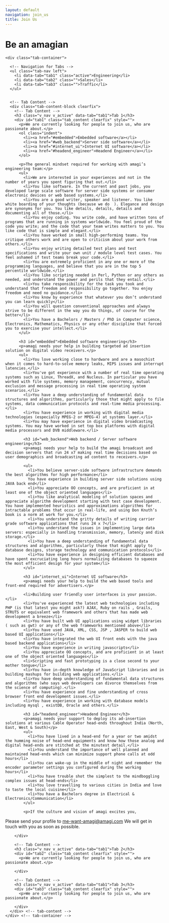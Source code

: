 ```yaml
---
layout: default
navigation: join_us
title: Join Us
---
```


<div class="main-content"> 
  <div class="clearfix">
    <h1>Be an amagian</h1>

    <div class="tab-container">

      <!-- Navigation for Tabs -->
      <ul class="tab-nav left">
        <li data-tab="tab1" class="active">Engineering</li>
        <li data-tab="tab2" class="">Sales</li>
        <li data-tab="tab3" class="">Traffic</li>
      </ul>


      <!-- Tab Content -->
      <div class="tab-content-block clearfix">
        <!-- Tab Content -->
        <h3 class="v_nav v_active" data-tab="tab1">Tab 1</h3>
        <div id="tab1" class="tab_content clearfix" style="">
          <p>We are currently looking for people to join us, who are passionate about.</p>
          <ol class="indent">
            <li><a href="#embedded">Embedded software</a></li>
            <li><a href="#web_backend">Server side software</a></li>
            <li><a href="#internet_ui">Internet UI software</a></li>
            <li><a href="#headend_engineer">Headend Engineer</a></li>
          </ol>

          <p>The general mindset required for working with amagi’s engineering team:</p>
          <ul>
            <li>We are interested in your experiences and not in the number of years you spent figuring that out.</li>
            <li>You like software. In the current and past jobs, you developed large scale software for server side systems or consumer electronic devices or web based systems.</li>
            <li>You are a good writer, speaker and listener. You like white boarding of your thoughts (because we do  ). Elegance and design are synonyms for you. You like details, details, details and documenting all of those.</li>
            <li>You enjoy coding. You write code, and have written tons of programs that are running in systems worldwide. You feel proud of the code you write; and the code that your team writes matters to you. You like code that is simple and elegant.</li>
            <li>You have worked in small high-performing teams. You critique others work and are open to criticism about your work from others.</li>
            <li>You enjoy writing detailed test plans and test specifications and write your own unit / module level test cases. You feel ashamed if test teams break your code.</li>
            <li>You are extremely proficient in any one or more of the programming languages, and believe that you are in the top 5 percentile worldwide.</li>
            <li>You like scripting needed in Perl, Python or any others as needed, and understand the power and perils that they entail.</li>
            <li>You take responsibility for the task you took and understand that freedom and responsibility go together. You enjoy freedom and need no guidance.</li>
            <li>You know by experience that whatever you don’t understand you can learn quickly</li>
            <li>You will question conventional approaches and always strive to be different in the way you do things, of course for the better</li>
            <li>You have a Bachelors / Masters / PhD in Computer science, Electronics, Mathematics, Physics or any other discipline that forced you to exercise your intellect.</li>
          </ul>

          <h3 id="embedded">Embedded software engineering</h3>
          <p>amagi needs your help in building targeted ad insertion solution on digital video receivers.</p>
          <ul>
            <li>You love working close to hardware and are a masochist when it comes to hard-to-solve memory leaks, MIPS issues and interrupt latencies.</li>
            <li>You've got experience with a number of real time operating systems such as Linux, ThreadX, and Nucleus. In particular you have worked with file systems, memory management, concurrency, mutual exclusion and message processing in real time operating system scenarios.</li>
            <li>You have a deep understanding of fundamental data structures and algorithms, particularly those that might apply to file systems, data communication protocols and real-time media processing.</li>
            <li>You have experience in working with digital media technologies (especially MPEG-2 or MPEG-4) at systems layer.</li>
            <li>You may have experience in digital video broadcasting systems. You may have worked in set top box platforms with digital media processors and DVB middleware.</li>

            <h3 id="web_backend">Web backend / Server software engineering</h3>
            <p>amagi needs your help to build the amagi broadcast and decision servers that run 24 x7 making real time decisions based on user demographics and broadcasting ad content to receivers.</p>

            <ul>
              <li>You believe server-side software infrastructure demands the best algorithms for high performance</li>
              You have experience in building server side solutions using JAVA back end</li>
              <li>You appreciate OO concepts, and are proficient in at least one of the object oriented languages</li>
              <li>You like analytical modeling of solution spaces and appreciate algorithm development starting with test case development. You have implemented heuristics and approximations algorithms for intractable problems that occur in real-life, and using Don Knuth’s book is a norm at work for you.</li>
              <li>You understand the gritty details of writing carrier grade software applications that runs 24 x 7</li>
              <li>You understand the issues in implementing large data servers: especially in handling transmission, memory, latency and disk storage.</li>
              <li>You have a deep understanding of fundamental data structures and algorithms, particularly those that might apply to database designs, storage technology and communication protocols</li>
              <li>You have experience in designing efficient databases and have spent excruciating long hours normalizing databases to squeeze the most efficient design for your system</li>
            </ul>

            <h3 id="internet_ui">Internet UI software</h3>
            <p>amagi needs your help to build the web based tools and front-end required for advertisers.</p>

            <li>Building user friendly user interfaces is your passion.</li>
            <li>You've experienced the latest web technologies including PHP (is that latest you might ask?) AJAX, Ruby on rails , Grails, STRUTS or equivalent web framework and others that has made web development a breeze</li>
            <li>You have built web UI applications using widget libraries ( such as gwt) or any of the web frameworks mentioned above</li>
            <li>You have used JAVA, XML, CSS, JSP , JASPER to build web based UI applications</li>
            <li>You have integrated the web UI front ends with the java based backend applications</li>
            <li>You have experience in writing javascripts</li>
            <li>You appreciate OO concepts, and are proficient in at least one of the object oriented languages</li>
            <li>Scripting and fast prototyping is a close second to your mother tongue</li>
            <li>You have in-depth knowledge of JavaScript libraries and in building mashups for building web applications.</li>
            <li>You have deep understanding of fundamental data structures and algorithms (who says web developers can divorce themselves from the science of computing).</li>
            <li>You have experience and fine understanding of cross browser front end development issues.</li>
            <li>You have experience in working with database models including mysql , existDB, Oracle and others.</li>

            <h3 id="headend_engineer">Headend Engineer</h3>
            <p>amagi needs your support to deploy its ad-insertion solutions at various Cable Operator head-ends throughout India (North, East, West & South)</p>
            <ul>
              <li>You have lived in a head-end for a year or two amidst the humming noise of head-end equipments and know how those analog and digital head-ends are stitched at the minutest detail.</li>
              <li>You understand the importance of well planned and maintained head-ends which can minimize support phone calls at odd hours</li>
              <li>You can wake-up in the middle of night and remember the encoder parameter settings you configured during the working hours</li>
              <li>You have trouble shot the simplest to the mindboggling complex issues at head-ends</li>
              <li>You love travelling to various cities in India and love to taste the local cuisine</li>
              <li>You have a Bachelors degree in Electrical & Electronics/Communication</li>
            </ul>

            <p>If the culture and vision of amagi excites you,
Please send your profile to me-want-amagi@amagi.com
We will get in touch with you as soon as possible.

        </div>

        <!-- Tab Content -->
        <h3 class="v_nav v_active" data-tab="tab1">Tab 2</h3>
        <div id="tab2" class="tab_content clearfix" style="">
          <p>We are currently looking for people to join us, who are passionate about.</p>

        </div>

        <!-- Tab Content -->
        <h3 class="v_nav v_active" data-tab="tab1">Tab 3</h3>
        <div id="tab3" class="tab_content clearfix" style="">
          <p>We are currently looking for people to join us, who are passionate about.</p>

        </div>
      </div> <!-- tab-content -->
    </div> <!-- tab-container -->

  </div>
</div>
